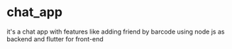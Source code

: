 # chat_app

it's a chat app with features like adding friend by barcode using node js as backend and flutter for front-end
